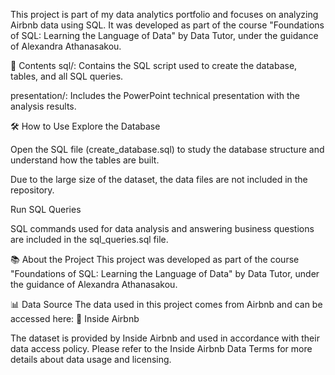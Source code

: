 This project is part of my data analytics portfolio and focuses on analyzing Airbnb data using SQL. It was developed as part of the course "Foundations of SQL: Learning the Language of Data" by Data Tutor, under the guidance of Alexandra Athanasakou.

📁 Contents
sql/: Contains the SQL script used to create the database, tables, and all SQL queries.

presentation/: Includes the PowerPoint technical presentation with the analysis results.

🛠️ How to Use
Explore the Database

Open the SQL file (create_database.sql) to study the database structure and understand how the tables are built.

Due to the large size of the dataset, the data files are not included in the repository.

Run SQL Queries

SQL commands used for data analysis and answering business questions are included in the sql_queries.sql file.

📚 About the Project
This project was developed as part of the course "Foundations of SQL: Learning the Language of Data" by Data Tutor, under the guidance of Alexandra Athanasakou.

📊 Data Source
The data used in this project comes from Airbnb and can be accessed here:
🔗 Inside Airbnb

The dataset is provided by Inside Airbnb and used in accordance with their data access policy.
Please refer to the Inside Airbnb Data Terms for more details about data usage and licensing.